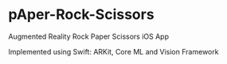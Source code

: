 # pAper-Rock-Scissors
Augmented Reality Rock Paper Scissors iOS App 

Implemented using 
Swift: ARKit, Core ML and Vision Framework
